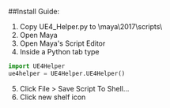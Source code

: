 ##Install Guide:
1. Copy UE4_Helper.py to \maya\2017\scripts\
2. Open Maya
3. Open Maya's Script Editor
4. Inside a Python tab type
```python
import UE4Helper
ue4helper = UE4Helper.UE4Helper()
```
5. Click File > Save Script To Shell...
6. Click new shelf icon
